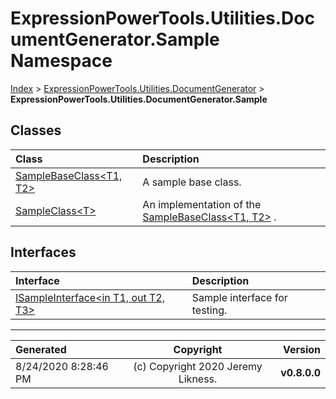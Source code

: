 ﻿# ExpressionPowerTools.Utilities.DocumentGenerator.Sample Namespace

[Index](../index.md) > [ExpressionPowerTools.Utilities.DocumentGenerator](ExpressionPowerTools.Utilities.DocumentGenerator.a.md) > **ExpressionPowerTools.Utilities.DocumentGenerator.Sample**

## Classes

| Class | Description |
| :-- | :-- |
| [SampleBaseClass&lt;T1, T2>](ExpressionPowerTools.Utilities.DocumentGenerator.Sample.SampleBaseClass`2.cs.md) | A sample base class. |
| [SampleClass&lt;T>](ExpressionPowerTools.Utilities.DocumentGenerator.Sample.SampleClass`1.cs.md) | An implementation of the [SampleBaseClass&lt;T1, T2>](ExpressionPowerTools.Utilities.DocumentGenerator.Sample.SampleBaseClass`2.cs.md) . |

## Interfaces

| Interface | Description |
| :-- | :-- |
| [ISampleInterface&lt;in T1, out T2, T3>](ExpressionPowerTools.Utilities.DocumentGenerator.Sample.ISampleInterface`3.i.md) | Sample interface for testing. |


---

| Generated | Copyright | Version |
| :-- | :-: | --: |
| 8/24/2020 8:28:46 PM | (c) Copyright 2020 Jeremy Likness. | **v0.8.0.0** |
